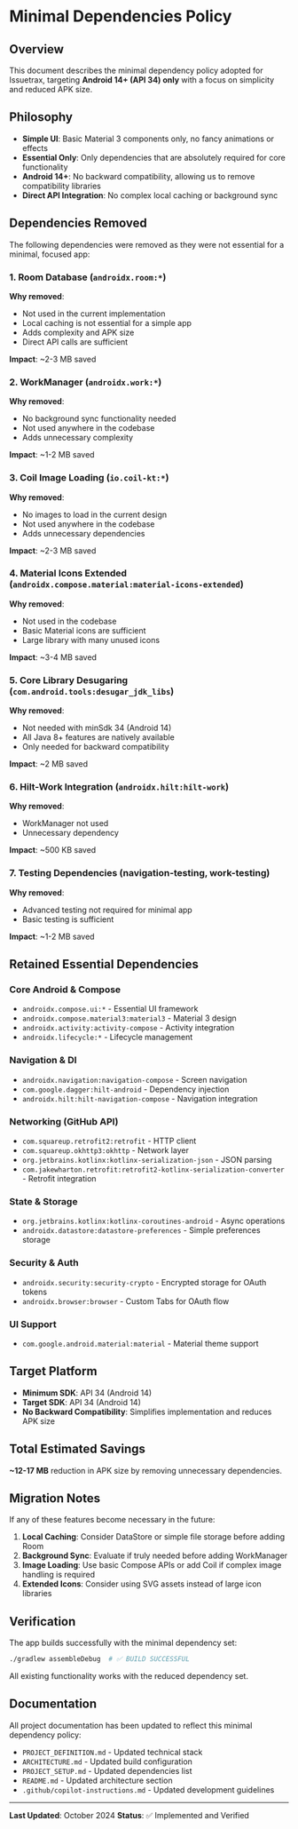 # Minimal Dependencies Policy

## Overview

This document describes the minimal dependency policy adopted for Issuetrax, targeting **Android 14+ (API 34) only** with a focus on simplicity and reduced APK size.

## Philosophy

- **Simple UI**: Basic Material 3 components only, no fancy animations or effects
- **Essential Only**: Only dependencies that are absolutely required for core functionality
- **Android 14+**: No backward compatibility, allowing us to remove compatibility libraries
- **Direct API Integration**: No complex local caching or background sync

## Dependencies Removed

The following dependencies were removed as they were not essential for a minimal, focused app:

### 1. Room Database (`androidx.room:*`)
**Why removed**: 
- Not used in the current implementation
- Local caching is not essential for a simple app
- Adds complexity and APK size
- Direct API calls are sufficient

**Impact**: ~2-3 MB saved

### 2. WorkManager (`androidx.work:*`)
**Why removed**:
- No background sync functionality needed
- Not used anywhere in the codebase
- Adds unnecessary complexity

**Impact**: ~1-2 MB saved

### 3. Coil Image Loading (`io.coil-kt:*`)
**Why removed**:
- No images to load in the current design
- Not used anywhere in the codebase
- Adds unnecessary dependencies

**Impact**: ~2-3 MB saved

### 4. Material Icons Extended (`androidx.compose.material:material-icons-extended`)
**Why removed**:
- Not used in the codebase
- Basic Material icons are sufficient
- Large library with many unused icons

**Impact**: ~3-4 MB saved

### 5. Core Library Desugaring (`com.android.tools:desugar_jdk_libs`)
**Why removed**:
- Not needed with minSdk 34 (Android 14)
- All Java 8+ features are natively available
- Only needed for backward compatibility

**Impact**: ~2 MB saved

### 6. Hilt-Work Integration (`androidx.hilt:hilt-work`)
**Why removed**:
- WorkManager not used
- Unnecessary dependency

**Impact**: ~500 KB saved

### 7. Testing Dependencies (navigation-testing, work-testing)
**Why removed**:
- Advanced testing not required for minimal app
- Basic testing is sufficient

**Impact**: ~1-2 MB saved

## Retained Essential Dependencies

### Core Android & Compose
- `androidx.compose.ui:*` - Essential UI framework
- `androidx.compose.material3:material3` - Material 3 design
- `androidx.activity:activity-compose` - Activity integration
- `androidx.lifecycle:*` - Lifecycle management

### Navigation & DI
- `androidx.navigation:navigation-compose` - Screen navigation
- `com.google.dagger:hilt-android` - Dependency injection
- `androidx.hilt:hilt-navigation-compose` - Navigation integration

### Networking (GitHub API)
- `com.squareup.retrofit2:retrofit` - HTTP client
- `com.squareup.okhttp3:okhttp` - Network layer
- `org.jetbrains.kotlinx:kotlinx-serialization-json` - JSON parsing
- `com.jakewharton.retrofit:retrofit2-kotlinx-serialization-converter` - Retrofit integration

### State & Storage
- `org.jetbrains.kotlinx:kotlinx-coroutines-android` - Async operations
- `androidx.datastore:datastore-preferences` - Simple preferences storage

### Security & Auth
- `androidx.security:security-crypto` - Encrypted storage for OAuth tokens
- `androidx.browser:browser` - Custom Tabs for OAuth flow

### UI Support
- `com.google.android.material:material` - Material theme support

## Target Platform

- **Minimum SDK**: API 34 (Android 14)
- **Target SDK**: API 34 (Android 14)
- **No Backward Compatibility**: Simplifies implementation and reduces APK size

## Total Estimated Savings

**~12-17 MB** reduction in APK size by removing unnecessary dependencies.

## Migration Notes

If any of these features become necessary in the future:
1. **Local Caching**: Consider DataStore or simple file storage before adding Room
2. **Background Sync**: Evaluate if truly needed before adding WorkManager
3. **Image Loading**: Use basic Compose APIs or add Coil if complex image handling is required
4. **Extended Icons**: Consider using SVG assets instead of large icon libraries

## Verification

The app builds successfully with the minimal dependency set:
```bash
./gradlew assembleDebug  # ✅ BUILD SUCCESSFUL
```

All existing functionality works with the reduced dependency set.

## Documentation

All project documentation has been updated to reflect this minimal dependency policy:
- `PROJECT_DEFINITION.md` - Updated technical stack
- `ARCHITECTURE.md` - Updated build configuration
- `PROJECT_SETUP.md` - Updated dependencies list
- `README.md` - Updated architecture section
- `.github/copilot-instructions.md` - Updated development guidelines

---

**Last Updated**: October 2024
**Status**: ✅ Implemented and Verified
